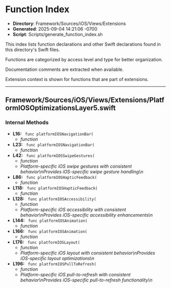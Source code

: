 # Function Index

- **Directory**: Framework/Sources/iOS/Views/Extensions
- **Generated**: 2025-09-04 14:21:06 -0700
- **Script**: Scripts/generate_function_index.sh

This index lists function declarations and other Swift declarations found in this directory's Swift files.

Functions are categorized by access level and type for better organization.

Documentation comments are extracted when available.

Extension context is shown for functions that are part of extensions.

---

## Framework/Sources/iOS/Views/Extensions/PlatformIOSOptimizationsLayer5.swift
### Internal Methods
- **L16:** ` func platformIOSNavigationBar(`
  - *function*
- **L23:** ` func platformIOSNavigationBar(`
  - *function*
- **L42:** ` func platformIOSSwipeGestures(`
  - *function*
  - *Platform-specific iOS swipe gestures with consistent behavior\nProvides iOS-specific swipe gesture handling\n*
- **L86:** ` func platformIOSHapticFeedback(`
  - *function*
- **L118:** ` func platformIOSHapticFeedback(`
  - *function*
- **L128:** ` func platformIOSAccessibility(`
  - *function*
  - *Platform-specific iOS accessibility with consistent behavior\nProvides iOS-specific accessibility enhancements\n*
- **L144:** ` func platformIOSAnimation(`
  - *function*
- **L166:** ` func platformIOSAnimation(`
  - *function*
- **L176:** ` func platformIOSLayout(`
  - *function*
  - *Platform-specific iOS layout with consistent behavior\nProvides iOS-specific layout optimizations\n*
- **L196:** ` func platformIOSPullToRefresh(`
  - *function*
  - *Platform-specific iOS pull-to-refresh with consistent behavior\nProvides iOS-specific pull-to-refresh functionality\n*

